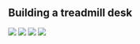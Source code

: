 ## Building a treadmill desk

![](/master/treadmill_desk/images/frame.jpg)
![](/master/treadmill_desk/images/finished_1.jpg)
![](/master/treadmill_desk/images/finished_2.jpg)
![](/master/treadmill_desk/images/finished_3.jpg)
